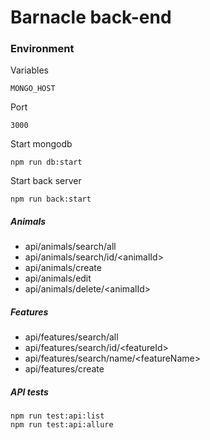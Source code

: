 # Barnacle back-end

### Environment

Variables
```
MONGO_HOST
```
Port
```
3000
```
Start mongodb 
```
npm run db:start
```
Start back server
```
npm run back:start
```

##### Animals
 * api/animals/search/all
 * api/animals/search/id/\<animalId>
 * api/animals/create
 * api/animals/edit
 * api/animals/delete/\<animalId>
 
##### Features
 * api/features/search/all
 * api/features/search/id/\<featureId>
 * api/features/search/name/\<featureName>
 * api/features/create


##### API tests
 ```
 npm run test:api:list
 npm run test:api:allure
 ```
